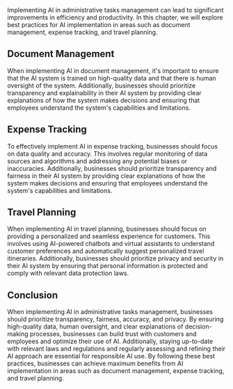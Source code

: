 
Implementing AI in administrative tasks management can lead to significant improvements in efficiency and productivity. In this chapter, we will explore best practices for AI implementation in areas such as document management, expense tracking, and travel planning.

Document Management
-------------------

When implementing AI in document management, it's important to ensure that the AI system is trained on high-quality data and that there is human oversight of the system. Additionally, businesses should prioritize transparency and explainability in their AI system by providing clear explanations of how the system makes decisions and ensuring that employees understand the system's capabilities and limitations.

Expense Tracking
----------------

To effectively implement AI in expense tracking, businesses should focus on data quality and accuracy. This involves regular monitoring of data sources and algorithms and addressing any potential biases or inaccuracies. Additionally, businesses should prioritize transparency and fairness in their AI system by providing clear explanations of how the system makes decisions and ensuring that employees understand the system's capabilities and limitations.

Travel Planning
---------------

When implementing AI in travel planning, businesses should focus on providing a personalized and seamless experience for customers. This involves using AI-powered chatbots and virtual assistants to understand customer preferences and automatically suggest personalized travel itineraries. Additionally, businesses should prioritize privacy and security in their AI system by ensuring that personal information is protected and comply with relevant data protection laws.

Conclusion
----------

When implementing AI in administrative tasks management, businesses should prioritize transparency, fairness, accuracy, and privacy. By ensuring high-quality data, human oversight, and clear explanations of decision-making processes, businesses can build trust with customers and employees and optimize their use of AI. Additionally, staying up-to-date with relevant laws and regulations and regularly assessing and refining their AI approach are essential for responsible AI use. By following these best practices, businesses can achieve maximum benefits from AI implementation in areas such as document management, expense tracking, and travel planning.
